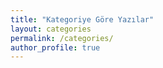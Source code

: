```yaml
---
title: "Kategoriye Göre Yazılar"
layout: categories
permalink: /categories/
author_profile: true
---
```

